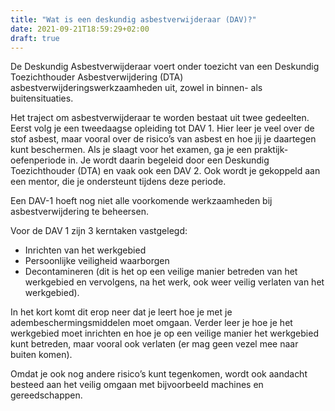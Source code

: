 ```yaml
---
title: "Wat is een deskundig asbestverwijderaar (DAV)?"
date: 2021-09-21T18:59:29+02:00
draft: true
---
```


De Deskundig Asbestverwijderaar voert onder toezicht van een Deskundig Toezichthouder Asbestverwijdering (DTA) asbestverwijderingswerkzaamheden uit, zowel in binnen- als buitensituaties.

Het traject om asbestverwijderaar te worden bestaat uit twee gedeelten. Eerst volg je een tweedaagse opleiding tot DAV 1. Hier leer je veel over de stof asbest, maar vooral over de risico’s van asbest en hoe jij je daartegen kunt beschermen. Als je slaagt voor het examen, ga je een praktijk-oefenperiode in. Je wordt daarin begeleid door een Deskundig Toezichthouder (DTA) en vaak ook een DAV 2. Ook wordt je gekoppeld aan een mentor, die je ondersteunt tijdens deze periode.

Een DAV-1 hoeft nog niet alle voorkomende werkzaamheden bij asbestverwijdering te beheersen.

Voor de DAV 1 zijn 3 kerntaken vastgelegd:

- Inrichten van het werkgebied
- Persoonlijke veiligheid waarborgen
- Decontamineren (dit is het op een veilige manier betreden van het werkgebied en vervolgens, na het werk, ook weer veilig verlaten van het werkgebied).

In het kort komt dit erop neer dat je leert hoe je met je adembeschermingsmiddelen moet omgaan. Verder leer je hoe je het werkgebied moet inrichten en hoe je op een veilige manier het werkgebied kunt betreden, maar vooral ook verlaten (er mag geen vezel mee naar buiten komen).

Omdat je ook nog andere risico’s kunt tegenkomen, wordt ook aandacht besteed aan het veilig omgaan met bijvoorbeeld machines en gereedschappen.